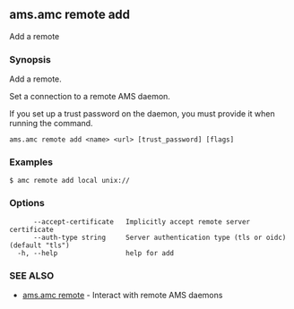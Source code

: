 ## ams.amc remote add

Add a remote

### Synopsis

Add a remote.

Set a connection to a remote AMS daemon.

If you set up a trust password on the daemon, you must provide it when running the command.


```
ams.amc remote add <name> <url> [trust_password] [flags]
```

### Examples

```
$ amc remote add local unix://
```

### Options

```
      --accept-certificate   Implicitly accept remote server certificate
      --auth-type string     Server authentication type (tls or oidc) (default "tls")
  -h, --help                 help for add
```

### SEE ALSO

* [ams.amc remote](ams.amc_remote.md)	 - Interact with remote AMS daemons

